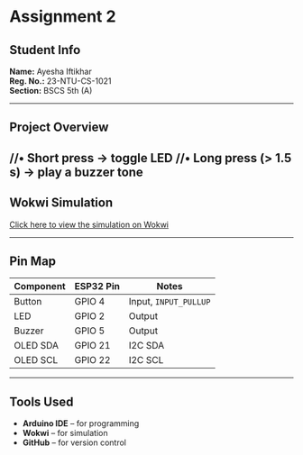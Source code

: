 # Assignment 2 
##  Student Info
**Name:** Ayesha Iftikhar  
**Reg. No.:** 23-NTU-CS-1021  
**Section:** BSCS 5th (A)

---

##  Project Overview
//• Short press → toggle LED 
//• Long press (> 1.5 s) → play a buzzer tone
---

##  Wokwi Simulation
[Click here to view the simulation on Wokwi](https://wokwi.com/projects/445722393261615105)

---

## Pin Map
| Component | ESP32 Pin | Notes                 |
| --------- | --------- | --------------------- |
| Button    | GPIO 4    | Input, `INPUT_PULLUP` |
| LED       | GPIO 2    | Output                |
| Buzzer    | GPIO 5    | Output                |
| OLED SDA  | GPIO 21   | I2C SDA               |
| OLED SCL  | GPIO 22   | I2C SCL               |


---

##  Tools Used
- **Arduino IDE** – for programming  
- **Wokwi** – for simulation  
- **GitHub** – for version control
